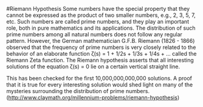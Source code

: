 #Riemann Hypothesis
Some numbers have the special property that they cannot be expressed as the product of two smaller numbers, e.g., 2, 3, 5, 7, etc. Such numbers are called prime numbers, and they play an important role, both in pure mathematics and its applications. The distribution of such prime numbers among all natural numbers does not follow any regular pattern. However, the German mathematician G.F.B. Riemann (1826 - 1866) observed that the frequency of prime numbers is very closely related to the behavior of an elaborate function ζ(s) = 1 + 1/2s + 1/3s + 1/4s + ... called the Riemann Zeta function. The Riemann hypothesis asserts that all interesting solutions of the equation ζ(s) = 0 lie on a certain vertical straight line.

This has been checked for the first 10,000,000,000,000 solutions. A proof that it is true for every interesting solution would shed light on many of the mysteries surrounding the distribution of prime numbers. (http://www.claymath.org/millennium-problems/riemann-hypothesis)
